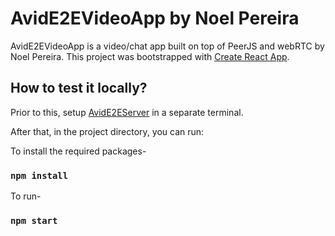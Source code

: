 # AvidE2EVideoApp by Noel Pereira

AvidE2EVideoApp is a video/chat app built on top of PeerJS and webRTC by Noel Pereira.
This project was bootstrapped with [Create React App](https://github.com/facebook/create-react-app).

## How to test it locally?
Prior to this, setup [AvidE2EServer](https://github.com/noelp2500/AvidE2EServer.git) in a separate terminal.

After that, in the project directory, you can run:

To install the required packages-
### `npm install`

To run-
### `npm start`







